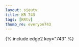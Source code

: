 ```yaml
--- 
layout: sieutv
title: KR 743
tags: [KRtv]
thumb_re: everyon743
---
```

{% include edge2 key="743" %} 
